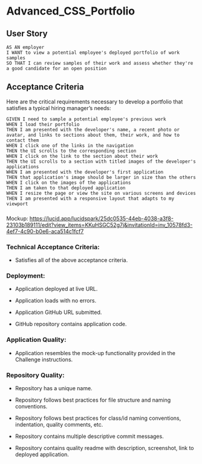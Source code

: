 # Advanced_CSS_Portfolio


## User Story

```
AS AN employer
I WANT to view a potential employee's deployed portfolio of work samples
SO THAT I can review samples of their work and assess whether they're a good candidate for an open position
```


## Acceptance Criteria

Here are the critical requirements necessary to develop a portfolio that satisfies a typical hiring manager’s needs:

```
GIVEN I need to sample a potential employee's previous work
WHEN I load their portfolio
THEN I am presented with the developer's name, a recent photo or avatar, and links to sections about them, their work, and how to contact them
WHEN I click one of the links in the navigation
THEN the UI scrolls to the corresponding section
WHEN I click on the link to the section about their work
THEN the UI scrolls to a section with titled images of the developer's applications
WHEN I am presented with the developer's first application
THEN that application's image should be larger in size than the others
WHEN I click on the images of the applications
THEN I am taken to that deployed application
WHEN I resize the page or view the site on various screens and devices
THEN I am presented with a responsive layout that adapts to my viewport
```
###
Mockup: https://lucid.app/lucidspark/25dc0535-44eb-4038-a3f8-23103b189111/edit?view_items=KKuHSGC52g7j&invitationId=inv_10578fd3-4ef7-4c90-b0e6-aca514c1fcf7

### Technical Acceptance Criteria: 
* Satisfies all of the above acceptance criteria.

### Deployment:

* Application deployed at live URL.

* Application loads with no errors.

* Application GitHub URL submitted.

* GitHub repository contains application code.

### Application Quality: 

* Application resembles the mock-up functionality provided in the Challenge instructions.

### Repository Quality: 

* Repository has a unique name.

* Repository follows best practices for file structure and naming conventions.

* Repository follows best practices for class/id naming conventions, indentation, quality comments, etc.

* Repository contains multiple descriptive commit messages.

* Repository contains quality readme with description, screenshot, link to deployed application.
